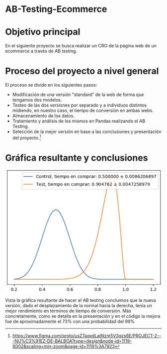 # AB-Testing-Ecommerce

# Objetivo principal

En el siguiente proyecto se busca realizar un CRO de la página web de un ecommerce a través de AB testing.

# Proceso del proyecto a nivel general

El proceso se divide en los siguientes pasos:

- Modificación de una versión "standard" de la web de forma que tengamos dos modelos.
- Testeo de las dos versiones por separado y a individuos distintos midiendo, en nuestro caso, el tiempo de conversión en ambas webs.
- Almacenamiento de los datos.
- Tratamiento y análisis de los mismos en Pandas realizando el AB Testing.
- Selección de la mejor versión en base a las conclusiones y presentación del proyecto.[^1]

# Gráfica resultante y conclusiones

![Gráfica](img/grafica.png)

Vista la gráfica resultante de hacer el AB testing concluimos que la nueva versión, dado el desplazamiento de la normal hacia la derecha, tenía un mejor rendimiento en términos de tiempo de conversión. Más concretamente, como se detalla en la presentación y en el código la mejora fue de aproximadamente el 73% con una probabilidad del 99%

[^1]: https://www.figma.com/proto/usZ7aqxdLatNzm5V3qzs6E/PROJECT-2---NU%C3%91EZ-DE-BALBOA?type=design&node-id=1119-8002&scaling=min-zoom&page-id=1119%3A7923
